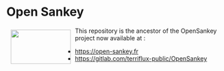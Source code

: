 # Open Sankey

<a href="http://www.eco-data.fr/tools/sankey/start_en.php"><img src="http://www.eco-data.fr/sources/img/sankey_large.png" align="left" height="80" width="140" hspace="10" vspace="6"></a>

This repository is the ancestor of the OpenSankey project now available at :
- https://open-sankey.fr
- https://gitlab.com/terriflux-public/OpenSankey
